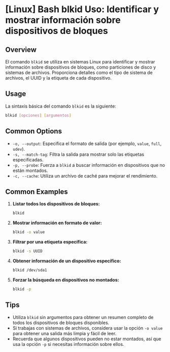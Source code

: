 # [Linux] Bash blkid Uso: Identificar y mostrar información sobre dispositivos de bloques

## Overview
El comando `blkid` se utiliza en sistemas Linux para identificar y mostrar información sobre dispositivos de bloques, como particiones de disco y sistemas de archivos. Proporciona detalles como el tipo de sistema de archivos, el UUID y la etiqueta de cada dispositivo.

## Usage
La sintaxis básica del comando `blkid` es la siguiente:

```bash
blkid [opciones] [argumentos]
```

## Common Options
- `-o, --output`: Especifica el formato de salida (por ejemplo, `value`, `full`, `udev`).
- `-s, --match-tag`: Filtra la salida para mostrar solo las etiquetas especificadas.
- `-p, --probe`: Fuerza a `blkid` a buscar información en dispositivos que no están montados.
- `-c, --cache`: Utiliza un archivo de caché para mejorar el rendimiento.

## Common Examples
1. **Listar todos los dispositivos de bloques:**
   ```bash
   blkid
   ```

2. **Mostrar información en formato de valor:**
   ```bash
   blkid -o value
   ```

3. **Filtrar por una etiqueta específica:**
   ```bash
   blkid -s UUID
   ```

4. **Obtener información de un dispositivo específico:**
   ```bash
   blkid /dev/sda1
   ```

5. **Forzar la búsqueda en dispositivos no montados:**
   ```bash
   blkid -p
   ```

## Tips
- Utiliza `blkid` sin argumentos para obtener un resumen completo de todos los dispositivos de bloques disponibles.
- Si trabajas con sistemas de archivos, considera usar la opción `-o value` para obtener una salida más limpia y fácil de leer.
- Recuerda que algunos dispositivos pueden no estar montados, así que usa la opción `-p` si necesitas información sobre ellos.